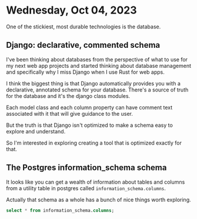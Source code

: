 # Wednesday, Oct 04, 2023

One of the stickiest, most durable technologies is the database.

## Django: declarative, commented schema

I've been thinking about databases from the perspective of what to use for my next web app projects and started thinking about database management
and specifically why I miss Django when I use Rust for web apps.

I think the biggest thing is that Django automatically provides you with a declarative, annotated schema for your database.
There's a source of truth for the database and it's the django class modules.

Each model class and each column property can have comment text associated with it that will give guidance to the user.

But the truth is that Django isn't optimized to make a schema easy to explore and understand.

So I'm interested in exploring creating a tool that is optimized exactly for that.

## The Postgres information_schema schema

It looks like you can get a wealth of information about tables and columns from a utility table in postgres called `information_schema.columns`.

Actually that schema as a whole has a bunch of nice things worth exploring.

```sql
select * from information_schema.columns;
```
